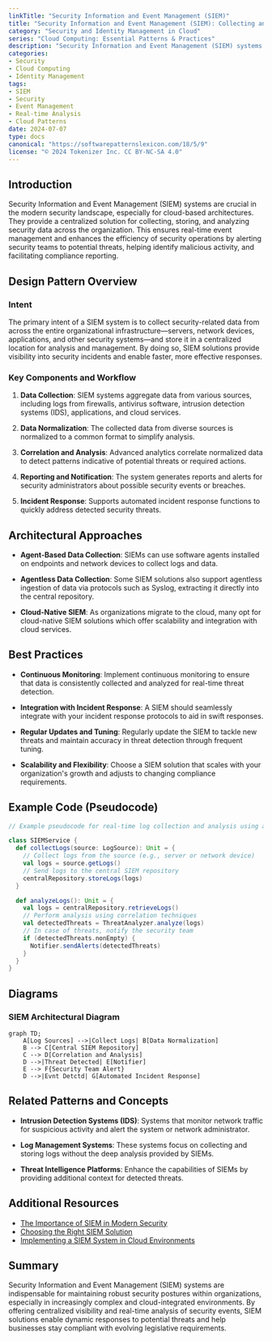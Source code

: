 ```yaml
---
linkTitle: "Security Information and Event Management (SIEM)"
title: "Security Information and Event Management (SIEM): Collecting and Analyzing Security Events in Real Time"
category: "Security and Identity Management in Cloud"
series: "Cloud Computing: Essential Patterns & Practices"
description: "Security Information and Event Management (SIEM) systems provide a centralized solution for collecting, storing, and analyzing security data from across the organization to provide real-time event management and increase the efficiency of security operations."
categories:
- Security
- Cloud Computing
- Identity Management
tags:
- SIEM
- Security
- Event Management
- Real-time Analysis
- Cloud Patterns
date: 2024-07-07
type: docs
canonical: "https://softwarepatternslexicon.com/18/5/9"
license: "© 2024 Tokenizer Inc. CC BY-NC-SA 4.0"
---
```


## Introduction

Security Information and Event Management (SIEM) systems are crucial in the modern security landscape, especially for cloud-based architectures. They provide a centralized solution for collecting, storing, and analyzing security data across the organization. This ensures real-time event management and enhances the efficiency of security operations by alerting security teams to potential threats, helping identify malicious activity, and facilitating compliance reporting.

## Design Pattern Overview

### Intent

The primary intent of a SIEM system is to collect security-related data from across the entire organizational infrastructure—servers, network devices, applications, and other security systems—and store it in a centralized location for analysis and management. By doing so, SIEM solutions provide visibility into security incidents and enable faster, more effective responses.

### Key Components and Workflow

1. **Data Collection**: SIEM systems aggregate data from various sources, including logs from firewalls, antivirus software, intrusion detection systems (IDS), applications, and cloud services.

2. **Data Normalization**: The collected data from diverse sources is normalized to a common format to simplify analysis.

3. **Correlation and Analysis**: Advanced analytics correlate normalized data to detect patterns indicative of potential threats or required actions.

4. **Reporting and Notification**: The system generates reports and alerts for security administrators about possible security events or breaches.

5. **Incident Response**: Supports automated incident response functions to quickly address detected security threats.

## Architectural Approaches

- **Agent-Based Data Collection**: SIEMs can use software agents installed on endpoints and network devices to collect logs and data.

- **Agentless Data Collection**: Some SIEM solutions also support agentless ingestion of data via protocols such as Syslog, extracting it directly into the central repository.

- **Cloud-Native SIEM**: As organizations migrate to the cloud, many opt for cloud-native SIEM solutions which offer scalability and integration with cloud services.

## Best Practices

- **Continuous Monitoring**: Implement continuous monitoring to ensure that data is consistently collected and analyzed for real-time threat detection.

- **Integration with Incident Response**: A SIEM should seamlessly integrate with your incident response protocols to aid in swift responses.

- **Regular Updates and Tuning**: Regularly update the SIEM to tackle new threats and maintain accuracy in threat detection through frequent tuning.

- **Scalability and Flexibility**: Choose a SIEM solution that scales with your organization's growth and adjusts to changing compliance requirements.

## Example Code (Pseudocode)

```scala
// Example pseudocode for real-time log collection and analysis using a SIEM platform

class SIEMService {
  def collectLogs(source: LogSource): Unit = {
    // Collect logs from the source (e.g., server or network device)
    val logs = source.getLogs()
    // Send logs to the central SIEM repository
    centralRepository.storeLogs(logs)
  }

  def analyzeLogs(): Unit = {
    val logs = centralRepository.retrieveLogs()
    // Perform analysis using correlation techniques
    val detectedThreats = ThreatAnalyzer.analyze(logs)
    // In case of threats, notify the security team
    if (detectedThreats.nonEmpty) {
      Notifier.sendAlerts(detectedThreats)
    }
  }
}
```

## Diagrams

### SIEM Architectural Diagram

```mermaid
graph TD;
    A[Log Sources] -->|Collect Logs| B[Data Normalization]
    B --> C[Central SIEM Repository]
    C --> D[Correlation and Analysis]
    D -->|Threat Detected| E[Notifier]
    E --> F{Security Team Alert}
    D -->|Evnt Detctd| G[Automated Incident Response]
```

## Related Patterns and Concepts

- **Intrusion Detection Systems (IDS)**: Systems that monitor network traffic for suspicious activity and alert the system or network administrator.

- **Log Management Systems**: These systems focus on collecting and storing logs without the deep analysis provided by SIEMs.

- **Threat Intelligence Platforms**: Enhance the capabilities of SIEMs by providing additional context for detected threats.

## Additional Resources

- [The Importance of SIEM in Modern Security](https://example.org/importance-of-siem)
- [Choosing the Right SIEM Solution](https://example.org/choosing-siem)
- [Implementing a SIEM System in Cloud Environments](https://example.org/cloud-siem-implementation)

## Summary

Security Information and Event Management (SIEM) systems are indispensable for maintaining robust security postures within organizations, especially in increasingly complex and cloud-integrated environments. By offering centralized visibility and real-time analysis of security events, SIEM solutions enable dynamic responses to potential threats and help businesses stay compliant with evolving legislative requirements.
